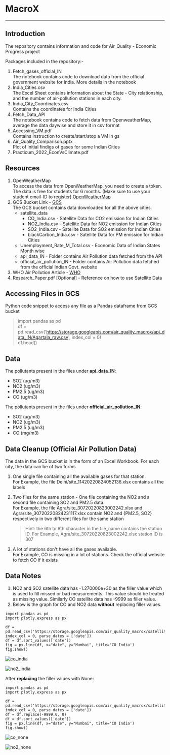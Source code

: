﻿# MacroX
---
## Introduction

The repository contains information and code for Air_Quality - Economic Progress project   

Packages included in the repository:- 
1. Fetch_gases_official_IN  
    The notebook contains code to download data from the official government website for India. More details in the notebook
2. India_Cities.csv  
    The Excel Sheet contains information about the State - City relationship, and the number of  air-pollution stations in each city.
3. India_City_Coordinates.csv  
    Contains the coordinates for India Cities
4. Fetch_Data_API  
    The notebook contains code to fetch data from OpenweatherMap, average the data daywise and store it in csv format
5. Accessing_VM.pdf  
    Contains instruction to create/start/stop a VM in gs
6. Air_Quality_Comparison.pptx  
    Plot of initial findigs of gases for some Indian Cities
7. Practicum_2022_EconVsClimate.pdf    

## Resources  

1. OpenWeatherMap  
    To access the data from OpenWeatherMap, you need to create a token.  
    The data is free for students for 6 months. (Make sure to use your student email-ID to register) [OpenWeatherMap](https://openweathermap.org/our-initiatives/student-initiative)
2. GCS Bucket Link - [GCS](https://console.cloud.google.com/storage/browser/air_quality_macrox;tab=objects?project=macrox01&prefix=&forceOnObjectsSortingFiltering=false)   
    The GCS bucket contains data downloaded for all the above cities.  
    * satellite_data  
        * CO_India.csv -  Satellite Data for CO2 emission for Indian Cities  
        * NO2_India.csv - Satellite Data for NO2 emission for Indian Cities  
        * SO2_India.csv - Satellite Data for SO2 emission for Indian Cities  
        * blackCarbon_India.csv - Satellite Data for PM emission for Indian Cities  
    * Unemployment_Rate_M_Total.csv - Economic Data of Indian States Month wise  
    * api_data_IN - Folder contains Air Pollution data fetched from the API    
    * official_air_pollution_IN - Folder contains Air Pollution data fetched from the official Indian Govt. website  
3. WHO Air Pollution Article - [WHO](https://www.who.int/health-topics/air-pollution#tab=tab_1)
4. Research_Paper.pdf [Optional] - Reference on how to use Satellite Data

## Accessing Files in GCS

Python code snippet to access any file as a Pandas dataframe from GCS bucket
>import pandas as pd  
>df = pd.read_csv('https://storage.googleapis.com/air_quality_macrox/api_data_IN/Agartala_raw.csv', index_col = 0)  
>df.head()

## Data

The pollutants present in the files under **api_data_IN**:  

- SO2 (ug/m3)
- NO2 (ug/m3)
- PM2.5 (ug/m3)
- CO (ug/m3)

The pollutants present in the files under **official_air_pollution_IN**: 

- SO2 (ug/m3)
- NO2 (ug/m3)
- PM2.5 (ug/m3)
- CO (mg/m3)

## Data Cleanup (Official Air Pollution Data)

The data in the GCS bucket is in the form of an Excel Workbook. For each city, the data can be of two forms
1. One single file containing all the available gases for that station.   
    For Example, the file Delhi/site_11420220824052136.xlsx contains all the labels

2. Two files for the same station - One file containing the NO2 and a second file containing SO2 and PM2.5 data.  
    For Example, the file Agra/site_30720220823002242.xlsx and Agra/site_30720220824231117.xlsx contain NO2 and {PM2.5, SO2} respectively in two different files for the same station
    > Hint: the 6th to 8th character in the file_name contains the station ID. For Example, Agra/site_30720220823002242.xlsx station ID is 307

3. A lot of stations don't have all the gases available.   
    For Example, CO is missing in a lot of stations. Check the official website to fetch CO if it exists
	
## Data Notes

1. NO2 and SO2 satellite data has -1.270000e+30 as the filler value which is used to fill missed or bad measurements. This value should be treated as missing value. Similarly CO satellite data has -9999 as filler value.
2. Below is the graph for CO and NO2 data <b>without</b> replacing filler values.

```
import pandas as pd
import plotly.express as px

df = pd.read_csv('https://storage.googleapis.com/air_quality_macrox/satellite_data/CO_India.csv', index_col = 0, parse_dates = ['date'])
df = df.sort_values(['date'])
fig = px.line(df, x="date", y="Mumbai", title='CO India')
fig.show()

```


![co_india](https://user-images.githubusercontent.com/32074154/191332514-b27438ae-6e91-48b4-82f1-028870530a91.PNG)


 ![no2_india](https://user-images.githubusercontent.com/32074154/191332706-7554254b-fb8a-4c94-af2e-b85a89b576d7.PNG)


After <b>replacing</b> the filler values with None:

```
import pandas as pd
import plotly.express as px

df = pd.read_csv('https://storage.googleapis.com/air_quality_macrox/satellite_data/CO_India.csv', index_col = 0, parse_dates = ['date'])
df = df.replace(-9999.0, 0)
df = df.sort_values(['date'])
fig = px.line(df, x="date", y="Mumbai", title='CO India')
fig.show()
```

![co_none](https://user-images.githubusercontent.com/32074154/191332804-3abff951-3e74-4295-bcf5-b73786dba568.PNG)

![no2_none](https://user-images.githubusercontent.com/32074154/191332851-c5efdc7a-e84d-4ae1-83b9-17109c1f9ef5.PNG)

